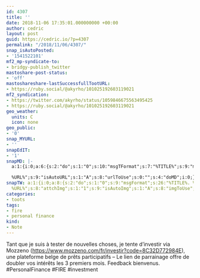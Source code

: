 ```yaml
---
id: 4307
title: ''
date: 2018-11-06 17:35:01.000000000 +00:00
author: cedric
layout: post
guid: https://cedric.io/?p=4307
permalink: "/2018/11/06/4307/"
snap_isAutoPosted:
- '1541522101'
mf2_mp-syndicate-to:
- bridgy-publish_twitter
mastoshare-post-status:
- 'off'
mastoshareshare-lastSuccessfullTootURL:
- https://ruby.social/@akyrho/101025192603119021
mf2_syndication:
- https://twitter.com/akyrho/status/1059846675563495425
- https://ruby.social/@akyrho/101025192603119021
geo_weather:
  units: C
  icon: none
geo_public:
- '0'
snap_MYURL:
- ''
snapEdIT:
- '1'
snapMD: |-
  a:1:{i:0;a:6:{s:2:"do";s:1:"0";s:10:"msgTFormat";s:7:"%TITLE%";s:9:"msgFormat";s:19:"%FULLTEXT%

  %URL%";s:9:"isAutoURL";s:1:"A";s:8:"urlToUse";s:0:"";s:4:"doMD";i:0;}}"
snapTW: a:1:{i:0;a:8:{s:2:"do";s:1:"0";s:9:"msgFormat";s:26:"%TITLE%. %EXCERPT% -
  %URL%";s:8:"attchImg";s:1:"1";s:9:"isAutoImg";s:1:"A";s:8:"imgToUse";s:0:"";s:9:"isAutoURL";s:1:"A";s:8:"urlToUse";s:0:"";s:4:"doTW";i:0;}}
categories:
- toots
tags:
- fire
- personal finance
kind:
- Note
---
```

Tant que je suis à tester de nouvelles choses, je tente d&rsquo;investir via Mozzeno (<https://www.mozzeno.com/fr/investir?code=8C32D772984E>), une plateforme belge de prêts participatifs &#8211; Le lien de parrainage offre de doubler vos intérêts les 3 premiers mois. Feedback bienvenus. #PersonalFinance #FIRE #investment